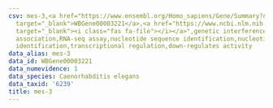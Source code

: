 ```yaml
---
csv: mes-3,<a href="https://www.ensembl.org/Homo_sapiens/Gene/Summary?db=core;g=WBGene00003221"
  target="_blank">WBGene00003221</a>,<a href="https://www.ncbi.nlm.nih.gov/pubmed/27496166"
  target="_blank"><i class="fas fa-file"></i></a>",genetic interference,functional
  association,RNA-seq assay,nucleotide sequence identification,nucleotide sequence
  identification,transcriptional regulation,down-regulates activity
data_alias: mes-3
data_id: WBGene00003221
data_numevidence: 1
data_species: Caenorhabditis elegans
data_taxid: '6239'
title: mes-3
---
```

